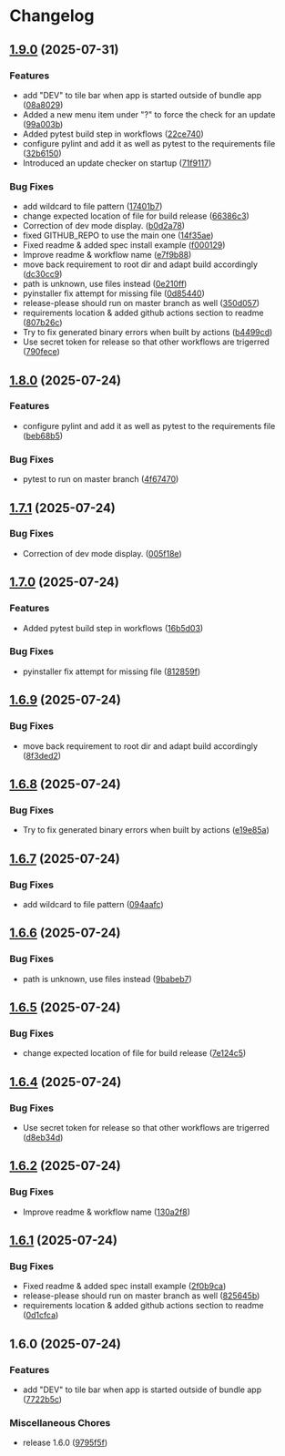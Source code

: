 # Changelog

## [1.9.0](https://github.com/Krisscut/netconf-parser/compare/v1.8.0...v1.9.0) (2025-07-31)


### Features

* add "DEV" to tile bar when app is started outside of bundle app ([08a8029](https://github.com/Krisscut/netconf-parser/commit/08a8029d283b4dfbe3abc2c2ebe7311955f27860))
* Added a new menu item under "?" to force the check for an update ([99a003b](https://github.com/Krisscut/netconf-parser/commit/99a003b9d18c1aae0369747142b5677229e60343))
* Added pytest build step in workflows ([22ce740](https://github.com/Krisscut/netconf-parser/commit/22ce7408e9d5cd01b7273de8ee2b6c90a95897e5))
* configure pylint and add it as well as pytest to the requirements file ([32b6150](https://github.com/Krisscut/netconf-parser/commit/32b61502f1014f79e2283398e4bf1c3deb69ba68))
* Introduced an update checker on startup ([71f9117](https://github.com/Krisscut/netconf-parser/commit/71f911742bdb9dafc121cd308b8affe32f01bb33))


### Bug Fixes

* add wildcard to file pattern ([17401b7](https://github.com/Krisscut/netconf-parser/commit/17401b772b4c7dbaf4648f466a5076ed148924bc))
* change expected location of file for build release ([66386c3](https://github.com/Krisscut/netconf-parser/commit/66386c36e61717e0c54ceae5eee8a22a0e71afd1))
* Correction of dev mode display. ([b0d2a78](https://github.com/Krisscut/netconf-parser/commit/b0d2a78d4f7ad1243dd102072a1946e40597d898))
* fixed GITHUB_REPO to use the main one ([14f35ae](https://github.com/Krisscut/netconf-parser/commit/14f35ae1a13210fde7fdf2335995594acf2c2c4e))
* Fixed readme & added spec install example ([f000129](https://github.com/Krisscut/netconf-parser/commit/f0001299a2c3695967ee1d100b0d33c072ae1ed0))
* Improve readme & workflow name ([e7f9b88](https://github.com/Krisscut/netconf-parser/commit/e7f9b885f1370f00b5a7418d4855f4087c73bf3e))
* move back requirement to root dir and adapt build accordingly ([dc30cc9](https://github.com/Krisscut/netconf-parser/commit/dc30cc9e84ba13d3d1aa36cfd778c1577f82ba53))
* path is unknown, use files instead ([0e210ff](https://github.com/Krisscut/netconf-parser/commit/0e210ffd579bb631177a6468e1cafa9820191598))
* pyinstaller fix attempt for missing file ([0d85440](https://github.com/Krisscut/netconf-parser/commit/0d8544085de9c14c77fd8e989a564b069892d1a3))
* release-please should run on master branch as well ([350d057](https://github.com/Krisscut/netconf-parser/commit/350d057933c8165da06aab2c7d6adfdaa11d86f5))
* requirements location & added github actions section to readme ([807b26c](https://github.com/Krisscut/netconf-parser/commit/807b26c40bf92e2b29526a089c901ce8b650cde3))
* Try to fix generated binary errors when built by actions ([b4499cd](https://github.com/Krisscut/netconf-parser/commit/b4499cd51e4d3c3621fbfed38947854ca6dbaf00))
* Use secret token for release so that other workflows are trigerred ([790fece](https://github.com/Krisscut/netconf-parser/commit/790fece08b2c367da6c0dd17dd6134326c6ffb71))

## [1.8.0](https://github.com/Krisscut/netconf-parser/compare/v1.7.1...v1.8.0) (2025-07-24)


### Features

* configure pylint and add it as well as pytest to the requirements file ([beb68b5](https://github.com/Krisscut/netconf-parser/commit/beb68b50f1e9d9861a404085bb5b483372050b51))


### Bug Fixes

* pytest to run on master branch ([4f67470](https://github.com/Krisscut/netconf-parser/commit/4f6747051874fb381adeba6306f7e030f76816f8))

## [1.7.1](https://github.com/Krisscut/netconf-parser/compare/v1.7.0...v1.7.1) (2025-07-24)


### Bug Fixes

* Correction of dev mode display. ([005f18e](https://github.com/Krisscut/netconf-parser/commit/005f18eb8242122f696478140a07e6ef7bc693e6))

## [1.7.0](https://github.com/Krisscut/netconf-parser/compare/v1.6.9...v1.7.0) (2025-07-24)


### Features

* Added pytest build step in workflows ([16b5d03](https://github.com/Krisscut/netconf-parser/commit/16b5d03919d47f30588f7747cb1b58d3cba51310))


### Bug Fixes

* pyinstaller fix attempt for missing file ([812859f](https://github.com/Krisscut/netconf-parser/commit/812859fae8096b3226e3619d9d6e08da2fc68331))

## [1.6.9](https://github.com/Krisscut/netconf-parser/compare/v1.6.8...v1.6.9) (2025-07-24)


### Bug Fixes

* move back requirement to root dir and adapt build accordingly ([8f3ded2](https://github.com/Krisscut/netconf-parser/commit/8f3ded224b1f27344f8b57dafb5d5693cdc90bca))

## [1.6.8](https://github.com/Krisscut/netconf-parser/compare/v1.6.7...v1.6.8) (2025-07-24)


### Bug Fixes

* Try to fix generated binary errors when built by actions ([e19e85a](https://github.com/Krisscut/netconf-parser/commit/e19e85a2ceb08012e871358057394f372ed8ff9a))

## [1.6.7](https://github.com/Krisscut/netconf-parser/compare/v1.6.6...v1.6.7) (2025-07-24)


### Bug Fixes

* add wildcard to file pattern ([094aafc](https://github.com/Krisscut/netconf-parser/commit/094aafcdd15098aedb8cb59270c621cdbf98504f))

## [1.6.6](https://github.com/Krisscut/netconf-parser/compare/v1.6.5...v1.6.6) (2025-07-24)


### Bug Fixes

* path is unknown, use files instead ([9babeb7](https://github.com/Krisscut/netconf-parser/commit/9babeb7af289ee75617d823532b8c85ae95b4f1b))

## [1.6.5](https://github.com/Krisscut/netconf-parser/compare/v1.6.4...v1.6.5) (2025-07-24)


### Bug Fixes

* change expected location of file for build release ([7e124c5](https://github.com/Krisscut/netconf-parser/commit/7e124c536d7975860abb15d6166e1959cdc3e71d))

## [1.6.4](https://github.com/Krisscut/netconf-parser/compare/v1.6.3...v1.6.4) (2025-07-24)


### Bug Fixes

* Use secret token for release so that other workflows are trigerred ([d8eb34d](https://github.com/Krisscut/netconf-parser/commit/d8eb34d5d1f41169a271fb45a392cd9e6460bc95))

## [1.6.2](https://github.com/Krisscut/netconf-parser/compare/v1.6.1...v1.6.2) (2025-07-24)


### Bug Fixes

* Improve readme & workflow name ([130a2f8](https://github.com/Krisscut/netconf-parser/commit/130a2f8a0cb6e9e980d93d8841c0e9117e60cef0))

## [1.6.1](https://github.com/Krisscut/netconf-parser/compare/v1.6.0...v1.6.1) (2025-07-24)


### Bug Fixes

* Fixed readme & added spec install example ([2f0b9ca](https://github.com/Krisscut/netconf-parser/commit/2f0b9cad1e8d64fd2d38cca4cee8cbfd0715dfa0))
* release-please should run on master branch as well ([825645b](https://github.com/Krisscut/netconf-parser/commit/825645b3aa6ed8b1f56018e2d9f041ec30230349))
* requirements location & added github actions section to readme ([0d1cfca](https://github.com/Krisscut/netconf-parser/commit/0d1cfca042a9fdd49ad9a3d0786ed511d03f6ab4))

## 1.6.0 (2025-07-24)


### Features

* add "DEV" to tile bar when app is started outside of bundle app ([7722b5c](https://github.com/Krisscut/netconf-parser/commit/7722b5cc75506e8975967d12b9f050a15e736382))


### Miscellaneous Chores

* release 1.6.0 ([9795f5f](https://github.com/Krisscut/netconf-parser/commit/9795f5f3486eb68912370d65ef5d161fb4ba2db2))
